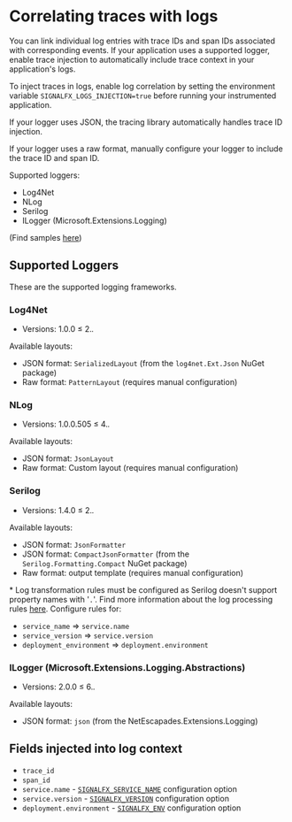 # Correlating traces with logs

You can link individual log entries with trace IDs and span IDs associated with
corresponding events. If your application uses a supported logger, enable trace
injection to automatically include trace context in your application's logs.

To inject traces in logs, enable log correlation by setting the environment variable
`SIGNALFX_LOGS_INJECTION=true` before running your instrumented application.

If your logger uses JSON, the tracing library automatically handles trace ID
injection.

If your logger uses a raw format, manually configure your logger to include
the trace ID and span ID.

Supported loggers:

- Log4Net
- NLog
- Serilog
- ILogger (Microsoft.Extensions.Logging)

(Find samples [here](https://github.com/signalfx/signalfx-dotnet-tracing/tree/main/tracer/samples/AutomaticTraceIdInjection))

## Supported Loggers

These are the supported logging frameworks.

### Log4Net

- Versions: 1.0.0 ≤ 2.*.*

Available layouts:

- JSON format: `SerializedLayout` (from the `log4net.Ext.Json` NuGet package)
- Raw format: `PatternLayout` (requires manual configuration)

### NLog

- Versions: 1.0.0.505 ≤ 4.*.*

Available layouts:

- JSON format: `JsonLayout`
- Raw format: Custom layout (requires manual configuration)

### Serilog

- Versions: 1.4.0 ≤ 2.*.*

Available layouts:

- JSON format: `JsonFormatter`
- JSON format: `CompactJsonFormatter` (from the `Serilog.Formatting.Compact`
  NuGet package)
- Raw format: output template (requires manual configuration)

\* Log transformation rules must be configured as Serilog doesn't support
property names with '`.`'. Find more information about the log processing rules
[here](https://docs.splunk.com/Observability/logs/processors.html#logs-processors).
Configure rules for:

- `service_name` => `service.name`
- `service_version` => `service.version`
- `deployment_environment` => `deployment.environment`

### ILogger (Microsoft.Extensions.Logging.Abstractions)

- Versions: 2.0.0 ≤ 6.*.*

Available layouts:

- JSON format: `json` (from the NetEscapades.Extensions.Logging)


## Fields injected into log context

- `trace_id`
- `span_id`
- `service.name` - [`SIGNALFX_SERVICE_NAME`](advanced-config.md) configuration option
- `service.version` - [`SIGNALFX_VERSION`](advanced-config.md) configuration option
- `deployment.environment` - [`SIGNALFX_ENV`](advanced-config.md) configuration option
